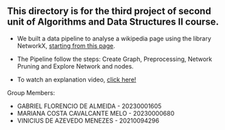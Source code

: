 ## This directory is for the third project of second unit of Algorithms and Data Structures II course.

 - We built a data pipeline to analyse a wikipedia page using the library NetworkX, [starting from this page](https://pt.wikipedia.org/wiki/Gram%C3%A1tica_de_atributos).

 - The Pipeline follow the steps: Create Graph, Preprocessing, Network Pruning and Explore Network and nodes.

 - To watch an explanation video, [click here!](https://www.loom.com/share/78b81693aba241b991142cbe7d3f5feb)

Group Members: 
 - GABRIEL FLORENCIO DE ALMEIDA - 20230001605
 - MARIANA COSTA CAVALCANTE MELO - 20230000680
 - VINICIUS DE AZEVEDO MENEZES - 20210094296
